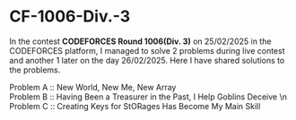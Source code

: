 # CF-1006-Div.-3
In the contest **CODEFORCES Round 1006(Div. 3)** on 25/02/2025 in the CODEFORCES platform, I managed to solve 2 problems during live contest and another 1 later on the day 26/02/2025.
Here I have shared solutions to the problems.

Problem A :: New World, New Me, New Array 
<br>
Problem B :: Having Been a Treasurer in the Past, I Help Goblins Deceive \n
Problem C :: Creating Keys for StORages Has Become My Main Skill
